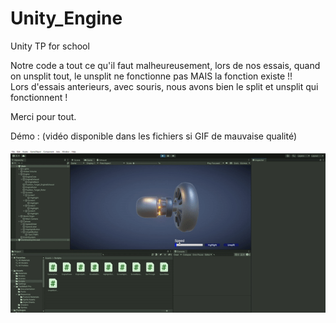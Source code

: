 # Unity_Engine
Unity TP for school


Notre code a tout ce qu'il faut malheureusement, lors de nos essais, quand on unsplit tout, le unsplit ne fonctionne pas MAIS la fonction existe !!  
Lors d'essais anterieurs, avec souris, nous avons bien le split et unsplit qui fonctionnent ! 

Merci pour tout. 

Démo : (vidéo disponible dans les fichiers si GIF de mauvaise qualité)

![](https://github.com/En-Droide/Unity_Engine/blob/main/Demo%20Project.gif)
